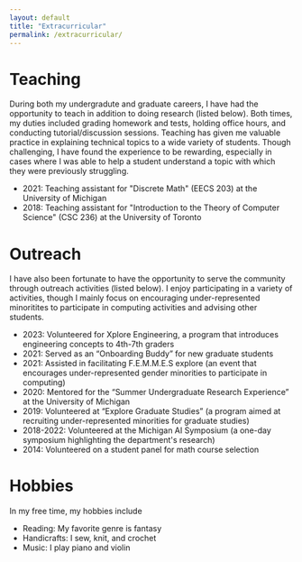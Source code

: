 ```yaml
---
layout: default
title: "Extracurricular"
permalink: /extracurricular/
---
```


# Teaching 
During both my undergradute and graduate careers, I have had the opportunity to teach in addition to doing research (listed below). Both times, my duties included grading homework and tests, holding office hours, and conducting tutorial/discussion sessions. Teaching has given me valuable practice in explaining technical topics to a wide variety of students. Though challenging, I have found the experience to be rewarding, especially in cases where I was able to help a student understand a topic with which they were previously struggling. 

- 2021: Teaching assistant for "Discrete Math" (EECS 203) at the University of Michigan
- 2018: Teaching assistant for "Introduction to the Theory of Computer Science" (CSC 236) at the University of Toronto

# Outreach
I have also been fortunate to have the opportunity to serve the community through outreach activities (listed below). I enjoy participating in a variety of activities, though I mainly focus on encouraging under-represented minoritites to participate in computing activities and advising other students.

- 2023: Volunteered for Xplore Engineering, a program that introduces engineering concepts to 4th-7th graders
- 2021: Served as an “Onboarding Buddy” for new graduate students
- 2021: Assisted in facilitating F.E.M.M.E.S explore (an event that encourages under-represented gender minorities to participate in computing)
- 2020: Mentored for the “Summer Undergraduate Research Experience” at the University of Michigan
- 2019: Volunteered at “Explore Graduate Studies” (a program aimed at recruiting under-represented minorities for graduate studies)
- 2018-2022: Volunteered at the Michigan AI Symposium (a one-day symposium highlighting the department's research)
- 2014: Volunteered on a student panel for math course selection 

# Hobbies
In my free time, my hobbies include

- Reading: My favorite genre is fantasy
- Handicrafts: I sew, knit, and crochet
- Music: I play piano and violin
